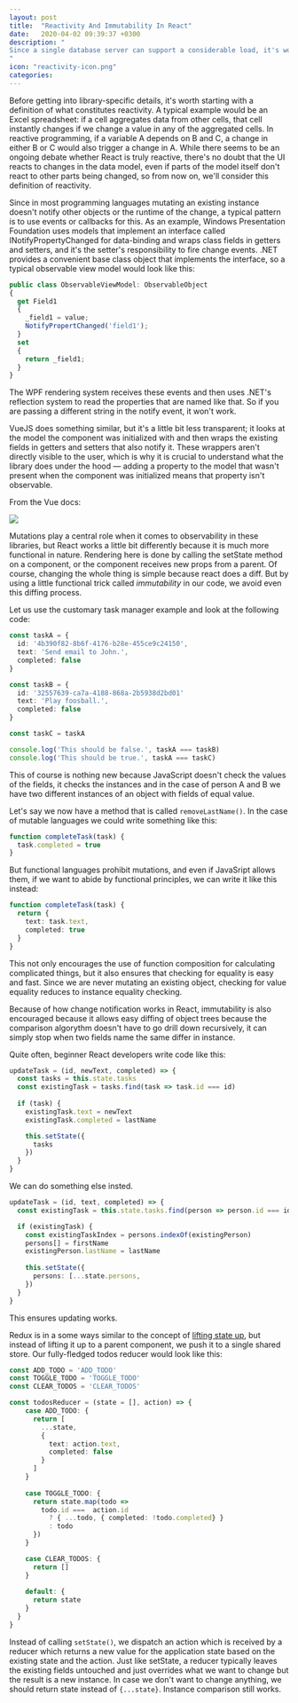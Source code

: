 ```yaml
---
layout: post
title:  "Reactivity And Immutability In React"
date:   2020-04-02 09:39:37 +0300
description: "
Since a single database server can support a considerable load, it's worth starting off by saying that needing to scale out your database server means your business is doing several things right, so this is a good problem to have. While getting a machine with more processor cores, memory and disk space can alleviate your problems in the short term, at some point needing to distribute your database across multiple machines becomes unavoidable.
"
icon: "reactivity-icon.png"
categories:
---
```

Before getting into library-specific details, it's worth starting with a definition of what constitutes reactivity. A typical example would be an Excel spreadsheet: if a cell aggregates data from other cells, that cell instantly changes if we change a value in any of the aggregated cells. In reactive programming, if a variable A depends on B and C, a change in either B or C would also trigger a change in A. While there seems to be an ongoing debate whether React is truly reactive, there's no doubt that the UI reacts to changes in the data model, even if parts of the model itself don't react to other parts being changed, so from now on, we'll consider this definition of reactivity.

Since in most programming languages mutating an existing instance doesn't notify other objects or the runtime of the change, a typical pattern is to use events or callbacks for this. As an example, Windows Presentation Foundation uses models that implement an interface called
<span class="code">INotifyPropertyChanged</span> for data-binding and wraps class fields in getters and setters, and it's the setter's responsibility to fire change events. .NET provides a convenient base class object that implements the interface, so a typical observable view model would look like this:

```typescript
public class ObservableViewModel: ObservableObject 
{
  get Field1 
  {
    _field1 = value;
    NotifyPropertChanged('field1');
  }
  set
  {
    return _field1;
  }
}
```

The WPF rendering system receives these events and then uses .NET's reflection system to read the properties that are named like that. So if you are passing a different string in the notify event, it won't work. 

VueJS does something similar, but it's a little bit less transparent; it looks at the model the component was initialized with and then wraps the existing fields in getters and setters that also notify it. These wrappers aren't directly visible to the user, which is why it is crucial to understand what the library does under the hood — adding a property to the model that wasn't present when the component was initialized means that property isn't observable.

From the Vue docs:

<img src="vue-reactivity.png" class="img" />

Mutations play a central role when it comes to observability in these libraries, but React works a little bit differently because it is much more functional in nature. Rendering here is done by calling the setState method on a component, or the component receives new props from a parent. Of course, changing the whole thing is simple because react does a diff. But by using a little functional trick called *immutability* in our code, we avoid even this diffing process.

Let us use the customary task manager example and look at the following code:

```typescript
const taskA = {
  id: '4b390f82-8b6f-4176-b28e-455ce9c24150',
  text: 'Send email to John.',
  completed: false
}

const taskB = {
  id: '32557639-ca7a-4188-868a-2b5938d2bd01'
  text: 'Play foosball.',
  completed: false
}

const taskC = taskA

console.log('This should be false.', taskA === taskB)
console.log('This should be true.', taskA === taskC)
```

This of course is nothing new because JavaScript doesn't check the values of the fields, it checks the instances and in the case of person A and B we have two different instances of an object with fields of equal value. 

Let's say we now have a method that is called `removeLastName()`. In the case of mutable languages we could write something like this:

```typescript
function completeTask(task) {
  task.completed = true
}
```

But functional languages prohibit mutations, and even if JavaSript allows them, if we want to abide by functional principles, we can write it like this instead:

```typescript
function completeTask(task) {
  return {
    text: task.text,
    completed: true
  }
}
```

This not only encourages the use of function composition for calculating complicated things, but it also ensures that checking for equality is easy and fast. Since we are never mutating an existing object, checking for value equality reduces to instance equality checking.

Because of how change notification works in React, immutability is also encouraged because it allows easy diffing of object trees because the comparison algorythm doesn't have to go drill down recursively, it can simply stop when two fields name the same differ in instance. 

Quite often, beginner React developers write code like this:

```typescript
updateTask = (id, newText, completed) => {
  const tasks = this.state.tasks
  const existingTask = tasks.find(task => task.id === id)
  
  if (task) {
    existingTask.text = newText
    existingTask.completed = lastName

    this.setState({
      tasks
    })
  }
}
```

We can do something else insted.

```typescript
updateTask = (id, text, completed) => {
  const existingTask = this.state.tasks.find(person => person.id === id)

  if (existingTask) {
    const existingTaskIndex = persons.indexOf(existingPerson)
    persons[] = firstName
    existingPerson.lastName = lastName
    
    this.setState({
      persons: [...state.persons, 
    })
  }
}
```

This ensures updating works.

Redux is in a some ways similar to the concept of [lifting state up](https://reactjs.org/docs/lifting-state-up.html), but instead of lifting it up to a parent component, we push it to a single shared store. Our fully-fledged todos reducer would look like this:

```typescript
const ADD_TODO = 'ADD_TODO'
const TOGGLE_TODO = 'TOGGLE_TODO'
const CLEAR_TODOS = 'CLEAR_TODOS'

const todosReducer = (state = [], action) => {
    case ADD_TODO: {
      return [
        ...state,
        {
          text: action.text,
          completed: false
        }
      ]
    }
    
    case TOGGLE_TODO: {
      return state.map(todo => 
        todo.id ===  action.id 
          ? { ...todo, { completed: !todo.completed} } 
          : todo      
      })
    }

    case CLEAR_TODOS: {
      return []
    }
    
    default: {
      return state
    }
  }
}
```

Instead of calling `setState()`, we dispatch an action which is received by a reducer which returns a new value for the application state based on the existing state and the action. Just like setState, a reducer typically leaves the existing fields untouched and just overrides what we want to change but the result is a new instance. In case we don't want to change anything, we should return state instead of `{...state}`. Instance comparison still works.
